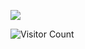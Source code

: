 ![](https://64.media.tumblr.com/f057181416c74f935a63174fee26a40e/tumblr_pj3mnxVbiQ1x2878do3_540.gif)

![Visitor Count](https://profile-counter.glitch.me/{SachaGor}/count.svg)
